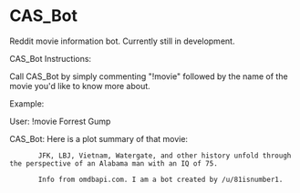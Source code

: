 # CAS_Bot
Reddit movie information bot. Currently still in development.


CAS_Bot Instructions:

Call CAS_Bot by simply commenting "!movie" followed by the name of the movie you'd like to know more about.

Example: 

User: !movie Forrest Gump

  CAS_Bot: Here is a plot summary of that movie:
  
           JFK, LBJ, Vietnam, Watergate, and other history unfold through the perspective of an Alabama man with an IQ of 75.
           
           Info from omdbapi.com. I am a bot created by /u/81isnumber1.
